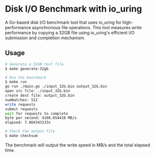 # Disk I/O Benchmark with io_uring

A Go-based disk I/O benchmark tool that uses io_uring for high-performance asynchronous file operations. This tool measures write performance by copying a 32GB file using io_uring's efficient I/O submission and completion mechanism.

## Usage

```bash
# Generate a 32GB test file
$ make generate-32gb

# Run the benchmark
$ make run
go run ./main.go ./input_32G.bin output_32G.bin
open src file: ./input_32G.bin
create dest file: output_32G.bin
numBatches: 512
write requests
submit requests
wait for requests to complete
byte per second: 4166.654410 MB/s
elapsed: 7.864343133s

# Check the output file
$ make checksum
```

The benchmark will output the write speed in MB/s and the total elapsed time.